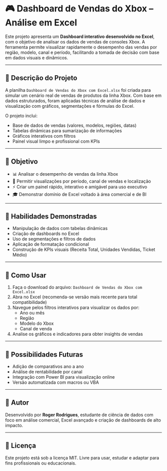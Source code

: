 # 🎮 Dashboard de Vendas do Xbox – Análise em Excel

Este projeto apresenta um **Dashboard interativo desenvolvido no Excel**, com o objetivo de analisar os dados de vendas de consoles Xbox. A ferramenta permite visualizar rapidamente o desempenho das vendas por região, modelo, canal e período, facilitando a tomada de decisão com base em dados visuais e dinâmicos.

---

## 📌 Descrição do Projeto

A planilha `Dashboard de Vendas do Xbox com Excel.xlsx` foi criada para simular um cenário real de vendas de produtos da linha Xbox. Com base em dados estruturados, foram aplicadas técnicas de análise de dados e visualização com gráficos, segmentações e fórmulas do Excel.

O projeto inclui:
- Base de dados de vendas (valores, modelos, regiões, datas)
- Tabelas dinâmicas para sumarização de informações
- Gráficos interativos com filtros
- Painel visual limpo e profissional com KPIs

---

## 🎯 Objetivo

- 📊 Analisar o desempenho de vendas da linha Xbox
- 🧭 Permitir visualizações por período, canal de vendas e localização
- ⚡ Criar um painel rápido, interativo e amigável para uso executivo
- 🎓 Demonstrar domínio de Excel voltado à área comercial e de BI

---

## 🧠 Habilidades Demonstradas

- Manipulação de dados com tabelas dinâmicas
- Criação de dashboards no Excel
- Uso de segmentações e filtros de dados
- Aplicação de formatação condicional
- Construção de KPIs visuais (Receita Total, Unidades Vendidas, Ticket Médio)

---

## 🧪 Como Usar

1. Faça o download do arquivo: `Dashboard de Vendas do Xbox com Excel.xlsx`
2. Abra no Excel (recomenda-se versão mais recente para total compatibilidade)
3. Navegue pelos filtros interativos para visualizar os dados por:
   - Ano ou mês
   - Região
   - Modelo do Xbox
   - Canal de venda
4. Analise os gráficos e indicadores para obter insights de vendas

---

## 📌 Possibilidades Futuras

- Adição de comparativos ano a ano
- Análise de rentabilidade por canal
- Integração com Power BI para visualização online
- Versão automatizada com macros ou VBA

---

## 🧠 Autor

Desenvolvido por **Roger Rodrigues**, estudante de ciência de dados com foco em análise comercial, Excel avançado e criação de dashboards de alto impacto.

---

## 📜 Licença

Este projeto está sob a licença MIT. Livre para usar, estudar e adaptar para fins profissionais ou educacionais.

